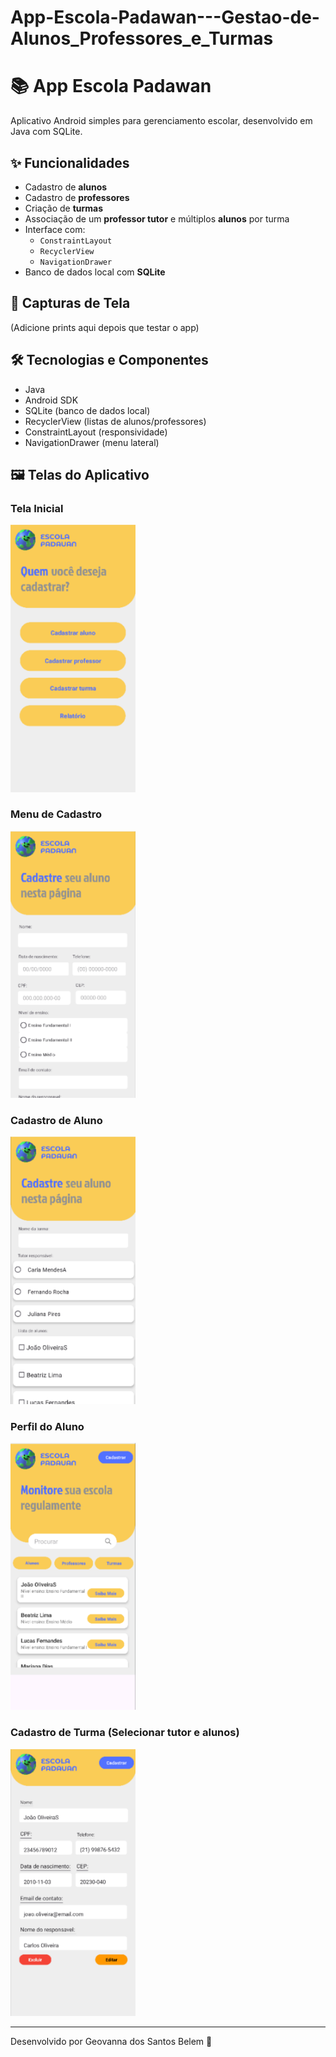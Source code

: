 # App-Escola-Padawan---Gestao-de-Alunos_Professores_e_Turmas
# 📚 App Escola Padawan

Aplicativo Android simples para gerenciamento escolar, desenvolvido em Java com SQLite.

## ✨ Funcionalidades

- Cadastro de **alunos**
- Cadastro de **professores**
- Criação de **turmas**
- Associação de um **professor tutor** e múltiplos **alunos** por turma
- Interface com:
  - `ConstraintLayout`
  - `RecyclerView`
  - `NavigationDrawer`
- Banco de dados local com **SQLite**

## 📸 Capturas de Tela

(Adicione prints aqui depois que testar o app)

## 🛠️ Tecnologias e Componentes

- Java
- Android SDK
- SQLite (banco de dados local)
- RecyclerView (listas de alunos/professores)
- ConstraintLayout (responsividade)
- NavigationDrawer (menu lateral)

## 🖼️ Telas do Aplicativo

### Tela Inicial
<img src="imagens/2.png" width="200"/>

### Menu de Cadastro
<img src="imagens/3.png" width="200"/>

### Cadastro de Aluno
<img src="imagens/4.png" width="200"/>

### Perfil do Aluno
<img src="imagens/1.png" width="200"/>

### Cadastro de Turma (Selecionar tutor e alunos)
<img src="imagens/5.png" width="200"/>

---

Desenvolvido por Geovanna dos Santos Belem 💙
